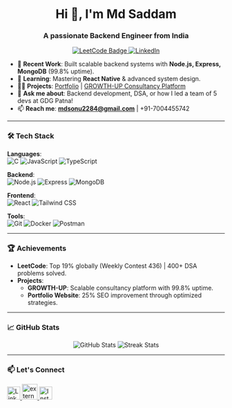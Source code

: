 <h1 align="center">Hi 👋, I'm Md Saddam</h1>
<h3 align="center">A passionate Backend Engineer from India</h3>

<p align="center">
  <a href="https://leetcode.com/u/mdsonu2284/" target="_blank">
    <img src="https://img.shields.io/badge/LeetCode-Top%2019%25-orange?style=flat&logo=leetcode" alt="LeetCode Badge">
  </a>
  <a href="https://linkedin.com/in/mdsaddam1" target="_blank">
    <img src="https://img.shields.io/badge/LinkedIn-Connect-blue?style=flat&logo=linkedin" alt="LinkedIn">
  </a>
</p>

- 🔭 **Recent Work**: Built scalable backend systems with **Node.js, Express, MongoDB** (99.8% uptime).  
- 🌱 **Learning**: Mastering **React Native** & advanced system design.  
- 👨‍💻 **Projects**: [Portfolio](https://thesaddam.xyz/) | [GROWTH-UP Consultancy Platform](https://growthup-live.vercel.app/)  
- 💬 **Ask me about**: Backend development, DSA, or how I led a team of 5 devs at GDG Patna!  
- 📫 **Reach me**: **mdsonu2284@gmail.com** | +91-7004455742  

---

### 🛠️ Tech Stack  
**Languages**:  
![C](https://img.shields.io/badge/-C-00599C?logo=c&logoColor=white)
![JavaScript](https://img.shields.io/badge/-JavaScript-F7DF1E?logo=javascript&logoColor=black)
![TypeScript](https://img.shields.io/badge/-TypeScript-3178C6?logo=typescript&logoColor=white)  

**Backend**:  
![Node.js](https://img.shields.io/badge/-Node.js-339933?logo=node.js&logoColor=white)
![Express](https://img.shields.io/badge/-Express-000000?logo=express&logoColor=white)
![MongoDB](https://img.shields.io/badge/-MongoDB-47A248?logo=mongodb&logoColor=white)  

**Frontend**:  
![React](https://img.shields.io/badge/-React-61DAFB?logo=react&logoColor=black)
![Tailwind CSS](https://img.shields.io/badge/-Tailwind%20CSS-06B6D4?logo=tailwind-css&logoColor=white)  

**Tools**:  
![Git](https://img.shields.io/badge/-Git-F05032?logo=git&logoColor=white)
![Docker](https://img.shields.io/badge/-Docker-2496ED?logo=docker&logoColor=white)
![Postman](https://img.shields.io/badge/-Postman-FF6C37?logo=postman&logoColor=white)  

---

### 🏆 Achievements  
- **LeetCode**: Top 19% globally (Weekly Contest 436) | 400+ DSA problems solved.  
- **Projects**:  
  - **GROWTH-UP**: Scalable consultancy platform with 99.8% uptime.  
  - **Portfolio Website**: 25% SEO improvement through optimized strategies.  

---

### 📈 GitHub Stats  
<p align="center">
  <img src="https://github-readme-stats.vercel.app/api?username=mdsaddam7860&show_icons=true&theme=radical" alt="GitHub Stats">
  <img src="https://github-readme-streak-stats.herokuapp.com/?user=mdsaddam7860&theme=radical" alt="Streak Stats">
</p>

---

### 📫 Let's Connect  
<p align="left">
  <a href="https://linkedin.com/in/mdsaddam1" target="_blank">
    <img src="https://raw.githubusercontent.com/rahuldkjain/github-profile-readme-generator/master/src/images/icons/Social/linked-in-alt.svg" alt="LinkedIn" width="30">
  </a>
  <a href="https://leetcode.com/u/mdsonu2284/" target="_blank">
    <img width="36" height="36" src="https://img.icons8.com/external-tal-revivo-green-tal-revivo/36/external-level-up-your-coding-skills-and-quickly-land-a-job-logo-green-tal-revivo.png" alt="external-level-up-your-coding-skills-and-quickly-land-a-job-logo-green-tal-revivo"/>
  </a>
  <a href="https://instagram.com/mohammad_saddam_786" target="_blank">
    <img src="https://upload.wikimedia.org/wikipedia/commons/a/a5/Instagram_icon.png" alt="Instagram" width="30">
  </a>
</p>
